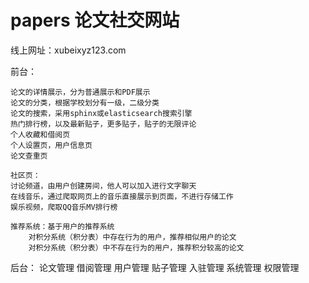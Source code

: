 # papers	论文社交网站
线上网址：xubeixyz123.com

前台：

	论文的详情展示，分为普通展示和PDF展示
	论文的分类，根据学校划分有一级，二级分类
	论文的搜索，采用sphinx或elasticsearch搜索引擎
	热门排行榜，以及最新贴子，更多贴子，贴子的无限评论
	个人收藏和借阅页
	个人设置页，用户信息页
	论文查重页

	社区页：
	讨论频道，由用户创建房间，他人可以加入进行文字聊天
	在线音乐，通过爬取网页上的音乐直接展示到页面，不进行存储工作
	娱乐视频，爬取QQ音乐MV排行榜

	推荐系统：基于用户的推荐系统
		对积分系统（积分表）中存在行为的用户，推荐相似用户的论文
		对积分系统（积分表）中不存在行为的用户，推荐积分较高的论文


后台：
	论文管理
	借阅管理
	用户管理
	贴子管理
	入驻管理
	系统管理
	权限管理